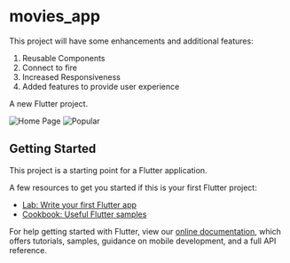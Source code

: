 # movies_app

This project will have some enhancements and additional features:
1. Reusable Components
2. Connect to fire
3. Increased Responsiveness
4. Added features to provide user experience

A new Flutter project.

![Home Page](https://user-images.githubusercontent.com/64015271/115273773-28ea9680-a16a-11eb-9e0d-fbe369298482.jpeg)
![Popular](https://user-images.githubusercontent.com/64015271/115273781-2daf4a80-a16a-11eb-888a-994eb61883a9.jpeg)


## Getting Started

This project is a starting point for a Flutter application.

A few resources to get you started if this is your first Flutter project:

- [Lab: Write your first Flutter app](https://flutter.dev/docs/get-started/codelab)
- [Cookbook: Useful Flutter samples](https://flutter.dev/docs/cookbook)

For help getting started with Flutter, view our
[online documentation](https://flutter.dev/docs), which offers tutorials,
samples, guidance on mobile development, and a full API reference.
